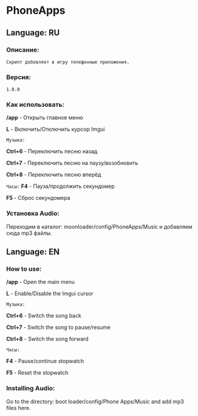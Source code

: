# PhoneApps
## Language: RU
### Описание:
```
Скрипт добовляет в игру телефонные приложения.
```
### Версия:
```
1.0.0 
```
### Как использовать:
**/app** - Открыть главное меню

**L** - Включить/Отключить курсор Imgui

```Музыка:```

**Ctrl+6** - Переключить песню назад

**Ctrl+7** - Переключить песню на паузу/возобновить

**Ctrl+8** - Переключить песню вперёд

```Часы:```
**F4** - Пауза/продолжить секундомер

**F5** - Сброс секундомера

### Установка Audio:

Переходим в каталог: moonloader/config/PhoneApps/Music и добавляем сюда mp3 файлы.

## Language: EN
### How to use:
**/app** - Open the main menu 

**L** - Enable/Disable the Imgui cursor

```Музыка:```

**Ctrl+6** - Switch the song back

**Ctrl+7** - Switch the song to pause/resume

**Ctrl+8** - Switch the song forward

``Часы:``

**F4** - Pause/continue stopwatch

**F5** - Reset the stopwatch

### Installing Audio:

Go to the directory: boot loader/config/Phone Apps/Music and add mp3 files here.
